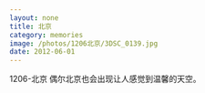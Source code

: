 ```yaml
---
layout: none
title: 北京
category: memories
image: /photos/1206北京/3DSC_0139.jpg
date: 2012-06-01
---
```

1206-北京 偶尔北京也会出现让人感觉到温馨的天空。